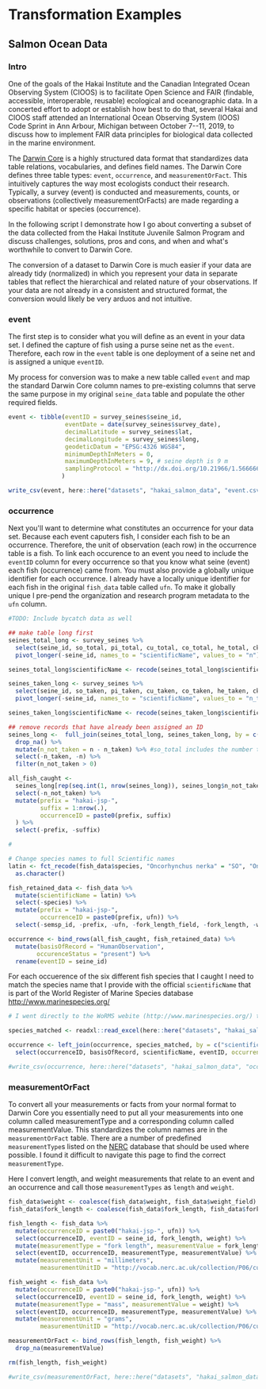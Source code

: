 # Transformation Examples


## Salmon Ocean Data



### Intro

One of the goals of the Hakai Institute and the Canadian Integrated Ocean Observing System (CIOOS) is to facilitate Open Science and FAIR (findable, accessible, interoperable, reusable) ecological and oceanographic data. In a concerted effort to adopt or establish how best to do that, several Hakai and CIOOS staff attended an International Ocean Observing System (IOOS) Code Sprint in Ann Arbour, Michigan between October 7--11, 2019, to discuss how to implement FAIR data principles for biological data collected in the marine environment. 

The [Darwin Core](https://dwc.tdwg.org) is a highly structured data format that standardizes data table relations, vocabularies, and defines field names. The Darwin Core defines three table types: `event`, `occurrence`, and `measurementOrFact`. This intuitively captures the way most ecologists conduct their research. Typically, a survey (event) is conducted and measurements, counts, or observations (collectively measurementOrFacts) are made regarding a specific habitat or species (occurrence). 

In the following script I demonstrate how I go about converting a subset of the data collected from the Hakai Institute Juvenile Salmon Program and discuss challenges, solutions, pros and cons, and when and what's worthwhile to convert to Darwin Core.

The conversion of a dataset to Darwin Core is much easier if your data are already tidy (normalized) in which you represent your data in separate tables that reflect the hierarchical and related nature of your observations. If your data are not already in a consistent and structured format, the conversion would likely be very arduos and not intuitive.

### event 

The first step is to consider what you will define as an event in your data set. I defined the capture of fish using a purse seine net as the `event`. Therefore, each row in the `event` table is one deployment of a seine net and is assigned a unique `eventID`. 

My process for conversion was to make a new table called `event` and map the standard Darwin Core column names to pre-existing columns that serve the same purpose in my original `seine_data` table and populate the other required fields.



```r
event <- tibble(eventID = survey_seines$seine_id,
                eventDate = date(survey_seines$survey_date),
                decimalLatitude = survey_seines$lat,
                decimalLongitude = survey_seines$long,
                geodeticDatum = "EPSG:4326 WGS84",
                minimumDepthInMeters = 0,
                maximumDepthInMeters = 9, # seine depth is 9 m
                samplingProtocol = "http://dx.doi.org/10.21966/1.566666" # This is the DOI for the Hakai Salmon Data Package that contains the smnpling protocol, as well as the complete data package
               ) 

write_csv(event, here::here("datasets", "hakai_salmon_data", "event.csv"))
```


### occurrence

Next you'll want to determine what constitutes an occurrence for your data set. Because each event caputers fish, I consider each fish to be an occurrence. Therefore, the unit of observation (each row) in the occurrence table is a fish. To link each occurence to an event you need to include the `eventID` column for every occurrence so that you know what seine (event) each fish (occurrence) came from. You must also provide a globally unique identifier for each occurrence. I already have a locally unique identifier for each fish in the original `fish_data` table called `ufn`. To make it globally unique I pre-pend the organization and research program metadata to the `ufn` column. 



```r
#TODO: Include bycatch data as well

## make table long first
seines_total_long <- survey_seines %>% 
  select(seine_id, so_total, pi_total, cu_total, co_total, he_total, ck_total) %>% 
  pivot_longer(-seine_id, names_to = "scientificName", values_to = "n")

seines_total_long$scientificName <- recode(seines_total_long$scientificName, so_total = "Oncorhynchus nerka", pi_total = "Oncorhynchus gorbushca", cu_total = "Oncorhynchus keta", co_total = "Oncorhynchus kisutch", ck_total = "Oncorhynchus tshawytscha", he_total = "Clupea pallasii") 

seines_taken_long <- survey_seines %>%
  select(seine_id, so_taken, pi_taken, cu_taken, co_taken, he_taken, ck_taken) %>% 
  pivot_longer(-seine_id, names_to = "scientificName", values_to = "n_taken") 

seines_taken_long$scientificName <- recode(seines_taken_long$scientificName, so_taken = "Oncorhynchus nerka", pi_taken = "Oncorhynchus gorbushca", cu_taken = "Oncorhynchus keta", co_taken = "Oncorhynchus kisutch", ck_taken = "Oncorhynchus tshawytscha", he_taken = "Clupea pallasii") 

## remove records that have already been assigned an ID  
seines_long <-  full_join(seines_total_long, seines_taken_long, by = c("seine_id", "scientificName")) %>% 
  drop_na() %>% 
  mutate(n_not_taken = n - n_taken) %>% #so_total includes the number taken so I subtract n_taken to get n_not_taken
  select(-n_taken, -n) %>% 
  filter(n_not_taken > 0)

all_fish_caught <-
  seines_long[rep(seq.int(1, nrow(seines_long)), seines_long$n_not_taken), 1:3] %>% 
  select(-n_not_taken) %>% 
  mutate(prefix = "hakai-jsp-",
         suffix = 1:nrow(.),
         occurrenceID = paste0(prefix, suffix)
  ) %>% 
  select(-prefix, -suffix)

#

# Change species names to full Scientific names 
latin <- fct_recode(fish_data$species, "Oncorhynchus nerka" = "SO", "Oncorhynchus gorbuscha" = "PI", "Oncorhynchus keta" = "CU", "Oncorhynchus kisutch" = "CO", "Clupea pallasii" = "HE", "Oncorhynchus tshawytscha" = "CK") %>% 
  as.character()

fish_retained_data <- fish_data %>% 
  mutate(scientificName = latin) %>% 
  select(-species) %>% 
  mutate(prefix = "hakai-jsp-",
         occurrenceID = paste0(prefix, ufn)) %>% 
  select(-semsp_id, -prefix, -ufn, -fork_length_field, -fork_length, -weight, -weight_field)

occurrence <- bind_rows(all_fish_caught, fish_retained_data) %>% 
  mutate(basisOfRecord = "HumanObservation",
        occurenceStatus = "present") %>% 
  rename(eventID = seine_id)
```

For each occuerence of the six different fish species that I caught I need to match the species name that I provide with the official `scientificName` that is part of the World Register of Marine Species database http://www.marinespecies.org/


```r
# I went directly to the WoRMS webite (http://www.marinespecies.org/) to download the full taxonomic levels for the salmon species I have and put the WoRMS output (species_matched.xls) table in this project directory which is read in below and joined with the occurrence table

species_matched <- readxl::read_excel(here::here("datasets", "hakai_salmon_data", "raw_data", "species_matched.xls"))

occurrence <- left_join(occurrence, species_matched, by = c("scientificName" = "ScientificName")) %>% 
  select(occurrenceID, basisOfRecord, scientificName, eventID, occurrenceStatus = occurenceStatus, Kingdom, Phylum, Class, Order, Family, Genus, Species)

#write_csv(occurrence, here::here("datasets", "hakai_salmon_data", "occurrence.csv"))
```


### measurementOrFact
To convert all your measurements or facts from your normal format to Darwin Core you essentially need to put all your measurements into one column called measurementType and a corresponding column called measurementValue. This standardizes the column names are in the `measurementOrFact` table. There are a number of predefined `measurementType`s listed on the [NERC](https://www.bodc.ac.uk/resources/vocabularies/) database that should be used where possible. I found it difficult to navigate this page to find the correct `measurementType`. 

Here I convert length, and weight measurements that relate to an event and an occurrence and call those `measurementTypes` as `length` and `weight`.


```r
fish_data$weight <- coalesce(fish_data$weight, fish_data$weight_field)
fish_data$fork_length <- coalesce(fish_data$fork_length, fish_data$fork_length_field)

fish_length <- fish_data %>%
  mutate(occurrenceID = paste0("hakai-jsp-", ufn)) %>% 
  select(occurrenceID, eventID = seine_id, fork_length, weight) %>% 
  mutate(measurementType = "fork length", measurementValue = fork_length) %>% 
  select(eventID, occurrenceID, measurementType, measurementValue) %>% 
  mutate(measurementUnit = "millimeters",
         measurementUnitID = "http://vocab.nerc.ac.uk/collection/P06/current/UXMM/")

fish_weight <- fish_data %>% 
  mutate(occurrenceID = paste0("hakai-jsp-", ufn)) %>% 
  select(occurrenceID, eventID = seine_id, fork_length, weight) %>% 
  mutate(measurementType = "mass", measurementValue = weight) %>% 
  select(eventID, occurrenceID, measurementType, measurementValue) %>% 
  mutate(measurementUnit = "grams",
         measurementUnitID = "http://vocab.nerc.ac.uk/collection/P06/current/UGRM/")

measurementOrFact <- bind_rows(fish_length, fish_weight) %>% 
  drop_na(measurementValue)

rm(fish_length, fish_weight)

#write_csv(measurementOrFact, here::here("datasets", "hakai_salmon_data", "measurementOrFact.csv"))
```

